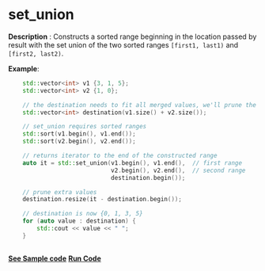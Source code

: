 # set_union

**Description** : Constructs a sorted range beginning in the location passed by result with the set union of the two sorted ranges `[first1, last1)` and `[first2, last2)`.

**Example**:
```cpp
    std::vector<int> v1 {3, 1, 5};
    std::vector<int> v2 {1, 0};

    // the destination needs to fit all merged values, we'll prune the extra elements later
    std::vector<int> destination(v1.size() + v2.size());

    // set_union requires sorted ranges
    std::sort(v1.begin(), v1.end());
    std::sort(v2.begin(), v2.end());

    // returns iterator to the end of the constructed range
    auto it = std::set_union(v1.begin(), v1.end(),  // first range 
                             v2.begin(), v2.end(),  // second range
                             destination.begin());

    // prune extra values
    destination.resize(it - destination.begin()); 

    // destination is now {0, 1, 3, 5}
    for (auto value : destination) { 
        std::cout << value << " "; 
    }
   
```
**[See Sample code](../snippets/algorithm/set_union.cpp)**
**[Run Code](https://rextester.com/LFXB93097)**
